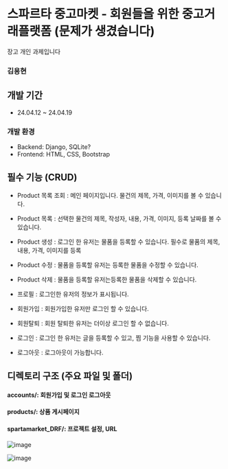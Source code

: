 # 스파르타 중고마켓 - 회원들을 위한 중고거래플랫폼 (문제가 생겼습니다)
장고 개인 과제입니다

### 김용현


## 개발 기간
* 24.04.12 ~ 24.04.19 


### 개발 환경
* Backend: Django, SQLite?
* Frontend: HTML, CSS, Bootstrap


## 필수 기능 (CRUD)

- Product 목록 조회 : 메인 페이지입니다. 물건의 제목, 가격, 이미지를 볼 수 있습니다.

- Product 목록 : 선택한 물건의 제목, 작성자, 내용, 가격, 이미지, 등록 날짜를 볼 수 있습니다.

- Product 생성 : 로그인 한 유저는 물품을 등록할 수 있습니다. 필수로 물품의 제목, 내용, 가격, 이미지를 등록

- Product 수정 : 물품을 등록할 유저는 등록한 물품을 수정할 수 있습니다.

- Product 삭제 : 물품을 등록할 유저는등록한 물품을 삭제할 수 있습니다.

- 프로필 : 로그인한 유저의 정보가 표시됩니다. 

- 회원가입 : 회원가입한 유저만 로그인 할 수 있습니다.

- 회원탈퇴 : 회원 탈퇴한 유저는 더이상 로그인 할 수 없습니다.

- 로그인 : 로그인 한 유저는 글을 등록할 수 있고, 찜 기능을 사용할 수 있습니다.

- 로그아웃 :  로그아웃이 가능합니다.

## 디렉토리 구조 (주요 파일 및 폴더)
#### accounts/: 회원가입 및 로그인 로그아웃
#### products/: 상품 게시페이지
#### spartamarket_DRF/: 프로젝트 설정, URL


![image](https://github.com/kkk85/spartamarket/assets/24562060/cc5fbfcf-94fb-4ff7-a141-d2c343b0b057)

![image](https://github.com/kkk85/spartamarket_DRF/assets/24562060/998a81f9-5a7b-4db1-b73f-7a4f7d73da73)


